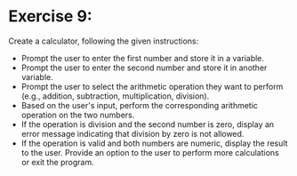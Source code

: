 # Exercise 9:

Create a calculator, following the given instructions:

- Prompt the user to enter the first number and store it in a variable.
- Prompt the user to enter the second number and store it in another variable.
- Prompt the user to select the arithmetic operation they want to perform (e.g., addition, subtraction, multiplication,
  division).
- Based on the user's input, perform the corresponding arithmetic operation on the two numbers.
- If the operation is division and the second number is zero, display an error message indicating that division by zero
  is not allowed.
- If the operation is valid and both numbers are numeric, display the result to the user.
  Provide an option to the user to perform more calculations or exit the program.
